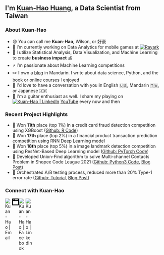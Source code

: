 ## I'm [Kuan-Hao Huang][linkedin], a Data Scientist from Taiwan

<!--
**KuanHaoHuang/KuanHaoHuang** is a ✨ _special_ ✨ repository because its `README.md` (this file) appears on your GitHub profile.
-->

### About Kuan-Hao
- 😄  You can call me **Kuan-Hao**, Wilson, or 好豪
- 🔭  I’m currently working on Data Analytics for mobile games at <a href="https://www.rayark.com/"  target="_blank"><img alt="Rayark" src="https://www.rayark.com/images/logo.png" width="50px"></a>
- 🚀  I utilize Statistical Analysis, Data Visualization, and Machine Learning to create **business impact** 💰
- ⚡  I’m passionate about Machine Learning competitions
- ✏️  I own a [blog][blog] in Mandarin. I write about data science, Python, and the book or online courses I enjoyed
- 💬  I'd love to have a conversation with you in English 🇺🇸, Mandarin 🇹🇼, or Japanese 🇯🇵
- 🎸  I'm a guitar enthusiast as well. I share my playing on [<img alt="Kuan-Hao | LinkedIn" width="22px" src="https://cdn.jsdelivr.net/npm/simple-icons@v4/icons/youtube.svg" />][youtube] [YouTube][youtube] every now and then

### Recent Project Highlights
- 🤠  Won **11th** place (top 1%) in a credit card fraud detection competition using XGBoost ([Github: R Code](https://github.com/KuanHaoHuang/tbrain-esun-fraud-detection))
- 🥳  Won **17th** place (top 2%) in a financial product transaction prediction competition using RNN Deep Learning model
- 🙂  Won **18th** place (top 5%) in a image landmark detection competition using ResNet-Based Deep Learning model ([Github: PyTorch Code](https://github.com/KuanHaoHuang/AIdea-foot-image-analysis))
- 🤖  Developed Union-Find algorithm to solve Multi-channel Contacts Problem in Shopee Code League 2021 ([Github: Python3 Code](https://github.com/KuanHaoHuang/shopee-code-league-2021-multi-channel-contacts-problem), [Blog Post](https://haosquare.com/shopee-code-league-2021-data-analytics/))
- 🧪  Orchestrated A/B testing process, reduced more than 20% Type-1 error rate ([Github: Tutorial](https://github.com/KuanHaoHuang/learn-ab-testing), [Blog Post](https://haosquare.com/ab-testing-peeking/))

### Connect with Kuan-Hao

[<img align="left" alt="Kuan-Hao | Email" width="22px" src="https://cdn.jsdelivr.net/npm/simple-icons@v3/icons/gmail.svg"  />][email]
[<img align="left" alt="Kuan-Hao | Blog" width="22px" src="https://raw.githubusercontent.com/iconic/open-iconic/master/svg/browser.svg" />][blog]
[<img align="left" alt="Kuan-Hao | Facebook" width="22px" src="https://cdn.jsdelivr.net/npm/simple-icons@v4/icons/facebook.svg" />][facebook]
[<img align="left" alt="Kuan-Hao | LinkedIn" width="22px" src="https://cdn.jsdelivr.net/npm/simple-icons@v4/icons/linkedin.svg" />][linkedin]

<br />

[blog]: https://HaoSquare.com
[facebook]: https://www.facebook.com/HaoSquare/
[email]: mailto:kuan.hao.huang.b02@gmail.com
[youtube]: https://www.youtube.com/channel/UCvSWeApVRUf3weM52MdzB7g
[linkedin]: https://www.linkedin.com/in/kuanhaohuang/
